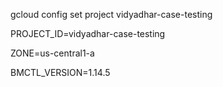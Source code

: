gcloud config set project vidyadhar-case-testing

PROJECT_ID=vidyadhar-case-testing

ZONE=us-central1-a

BMCTL_VERSION=1.14.5
